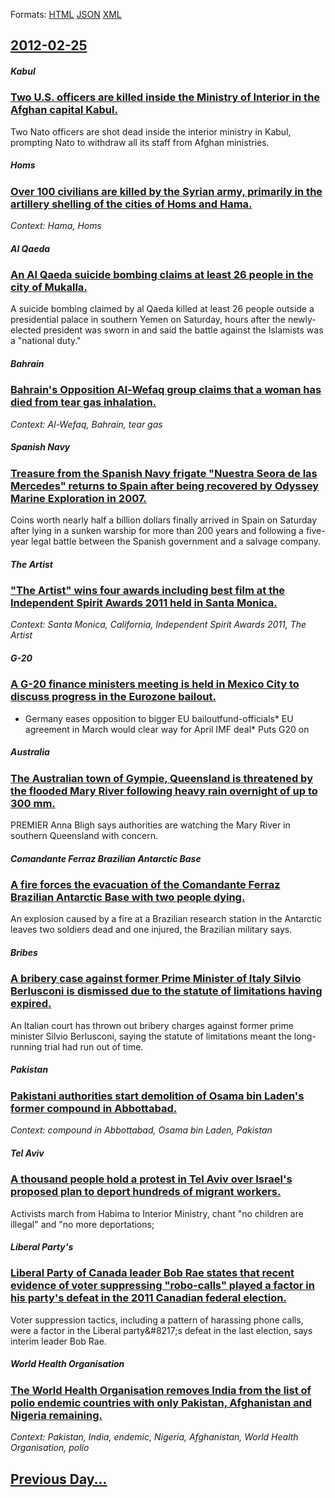 
Formats: [HTML](2012/02/25/index.html)  [JSON](2012/02/25/index.json)  [XML](2012/02/25/index.xml)  

## [2012-02-25](/news/2012/02/25/index.md)

##### Kabul
### [Two U.S. officers are killed inside the Ministry of Interior in the Afghan capital Kabul. ](/news/2012/02/25/two-u-s-officers-are-killed-inside-the-ministry-of-interior-in-the-afghan-capital-kabul.md)
Two Nato officers are shot dead inside the interior ministry in Kabul, prompting Nato to withdraw all its staff from Afghan ministries.

##### Homs
### [Over 100 civilians are killed by the Syrian army, primarily in the artillery shelling of the cities of Homs and Hama. ](/news/2012/02/25/over-100-civilians-are-killed-by-the-syrian-army-primarily-in-the-artillery-shelling-of-the-cities-of-homs-and-hama.md)
_Context: Hama, Homs_

##### Al Qaeda
### [An Al Qaeda suicide bombing claims at least 26 people in the city of Mukalla. ](/news/2012/02/25/an-al-qaeda-suicide-bombing-claims-at-least-26-people-in-the-city-of-mukalla.md)
A suicide bombing claimed by al Qaeda killed at least 26 people outside a presidential palace in southern Yemen on Saturday, hours after the newly-elected president was sworn in and said the battle against the Islamists was a &quot;national duty.&quot;

##### Bahrain
### [Bahrain's Opposition Al-Wefaq group claims that a woman has died from tear gas inhalation. ](/news/2012/02/25/bahrain-s-opposition-al-wefaq-group-claims-that-a-woman-has-died-from-tear-gas-inhalation.md)
_Context: Al-Wefaq, Bahrain, tear gas_

##### Spanish Navy
### [Treasure from the Spanish Navy frigate "Nuestra Seora de las Mercedes" returns to Spain after being recovered by Odyssey Marine Exploration in 2007. ](/news/2012/02/25/treasure-from-the-spanish-navy-frigate-nuestra-senora-de-las-mercedes-returns-to-spain-after-being-recovered-by-odyssey-marine-exploration.md)
Coins worth nearly half a billion dollars finally arrived in Spain on Saturday after lying in a sunken warship for more than 200 years and following a five-year legal battle between the Spanish government and a salvage company.

##### The Artist
### ["The Artist" wins four awards including best film at the Independent Spirit Awards 2011 held in Santa Monica. ](/news/2012/02/25/the-artist-wins-four-awards-including-best-film-at-the-independent-spirit-awards-2011-held-in-santa-monica.md)
_Context: Santa Monica, California, Independent Spirit Awards 2011, The Artist_

##### G-20
### [A G-20 finance ministers meeting is held in Mexico City to discuss progress in the Eurozone bailout. ](/news/2012/02/25/a-g-20-finance-ministers-meeting-is-held-in-mexico-city-to-discuss-progress-in-the-eurozone-bailout.md)
* Germany eases opposition to bigger EU bailoutfund-officials* EU agreement in March would clear way for April IMF deal* Puts G20 on

##### Australia
### [The Australian town of Gympie, Queensland is threatened by the flooded Mary River following heavy rain overnight of up to 300 mm. ](/news/2012/02/25/the-australian-town-of-gympie-queensland-is-threatened-by-the-flooded-mary-river-following-heavy-rain-overnight-of-up-to-300-mm.md)
PREMIER Anna Bligh says authorities are watching the Mary River in southern Queensland with concern.

##### Comandante Ferraz Brazilian Antarctic Base
### [A fire forces the evacuation of the Comandante Ferraz Brazilian Antarctic Base with two people dying. ](/news/2012/02/25/a-fire-forces-the-evacuation-of-the-comandante-ferraz-brazilian-antarctic-base-with-two-people-dying.md)
An explosion caused by a fire at a Brazilian research station in the Antarctic leaves two soldiers dead and one injured, the Brazilian military says.

##### Bribes
### [A bribery case against former Prime Minister of Italy Silvio Berlusconi is dismissed due to the statute of limitations having expired. ](/news/2012/02/25/a-bribery-case-against-former-prime-minister-of-italy-silvio-berlusconi-is-dismissed-due-to-the-statute-of-limitations-having-expired.md)
An Italian court has thrown out bribery charges against former prime minister Silvio Berlusconi, saying the statute of limitations meant the long-running trial had run out of time.

##### Pakistan
### [Pakistani authorities start demolition of Osama bin Laden's former compound in Abbottabad. ](/news/2012/02/25/pakistani-authorities-start-demolition-of-osama-bin-laden-s-former-compound-in-abbottabad.md)
_Context: compound in Abbottabad, Osama bin Laden, Pakistan_

##### Tel Aviv
### [A thousand people hold a protest in Tel Aviv over Israel's proposed plan to deport hundreds of migrant workers. ](/news/2012/02/25/a-thousand-people-hold-a-protest-in-tel-aviv-over-israel-s-proposed-plan-to-deport-hundreds-of-migrant-workers.md)
Activists march from Habima to Interior Ministry, chant &quot;no children are illegal&quot; and &quot;no more deportations;

##### Liberal Party's
### [Liberal Party of Canada leader Bob Rae states that recent evidence of voter suppressing "robo-calls" played a factor in his party's defeat in the 2011 Canadian federal election. ](/news/2012/02/25/liberal-party-of-canada-leader-bob-rae-states-that-recent-evidence-of-voter-suppressing-robo-calls-played-a-factor-in-his-party-s-defeat-i.md)
Voter suppression tactics, including a pattern of harassing phone calls, were a factor in the Liberal party&amp;#8217;s defeat in the last election, says interim leader Bob Rae.

##### World Health Organisation
### [The World Health Organisation removes India from the list of polio endemic countries with only Pakistan, Afghanistan and Nigeria remaining. ](/news/2012/02/25/the-world-health-organisation-removes-india-from-the-list-of-polio-endemic-countries-with-only-pakistan-afghanistan-and-nigeria-remaining.md)
_Context: Pakistan, India, endemic, Nigeria, Afghanistan, World Health Organisation, polio_

## [Previous Day...](/news/2012/02/24/index.md)

